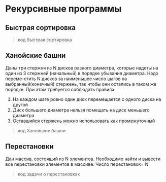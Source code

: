 # **Рекурсивные программы**

## **Быстрая сортировка**
>код быстрая сортировка

## **Ханойские башни**
Даны три стержня из N дисков разного диаметра, которые надеты на один из 3 стержней (начальный)  в порядке убывания диаметра. Надо переме-стить N дисков за наименьшее число шагов на выбранный(конечный) стержень, так чтобы они остались в таком же порядке. При этом требуется соблюдать правила:
1.	На каждом шаге ровно один диск перемещается с одного диска на другой
2.	Диск большего диаметра нельзя помещать на диск меньшего диаметра
3.	Оставшийся стержень можно использовать как промежуточный
>код Ханойские башни

## **Перестановки**
Дан массив, состоящий из N элементов. Необходимо найти и вывести все перестановки элементов в массиве. Число перестановок= N!
>код задачи о перестановках





